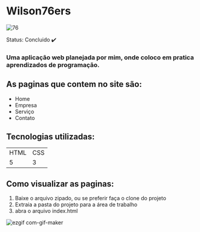 <h1>Wilson76ers</h1>

![76](https://user-images.githubusercontent.com/54817354/133727875-18c21918-0f6a-41c9-8a40-c1bd52061eac.JPG)

Status: Concluido ✔️

### Uma aplicação web planejada por mim, onde coloco em pratica aprendizados de programação.

## As paginas que contem no site são:
  
 + Home
 + Empresa
 + Serviço
 + Contato
  
## Tecnologias utilizadas:

<table>
<tr>
  <td>HTML</td>
  <td>CSS</td>
</tr>
<tr>
  <td>5</td>
  <td>3</td>
</tr>
<table>

## Como visualizar as paginas:

1) Baixe o arquivo zipado, ou se preferir faça o clone do projeto
2) Extraia a pasta do projeto para a área de trabalho
3) abra o arquivo index.html

![ezgif com-gif-maker](https://user-images.githubusercontent.com/54817354/133729267-753dc15e-953a-4887-bca9-82d31fd7b03d.gif)
